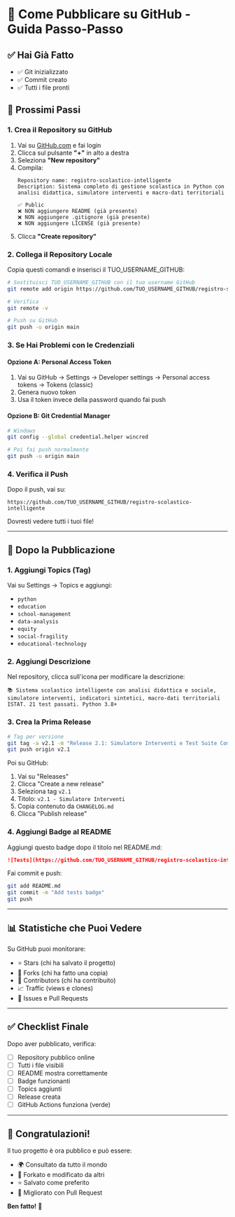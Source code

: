 # 🚀 Come Pubblicare su GitHub - Guida Passo-Passo

## ✅ Hai Già Fatto
- ✅ Git inizializzato
- ✅ Commit creato
- ✅ Tutti i file pronti

## 📝 Prossimi Passi

### 1. Crea il Repository su GitHub

1. Vai su [GitHub.com](https://github.com) e fai login
2. Clicca sul pulsante **"+"** in alto a destra
3. Seleziona **"New repository"**
4. Compila:
   ```
   Repository name: registro-scolastico-intelligente
   Description: Sistema completo di gestione scolastica in Python con analisi didattica, simulatore interventi e macro-dati territoriali
   
   ✅ Public
   ❌ NON aggiungere README (già presente)
   ❌ NON aggiungere .gitignore (già presente)
   ❌ NON aggiungere LICENSE (già presente)
   ```
5. Clicca **"Create repository"**

### 2. Collega il Repository Locale

Copia questi comandi e inserisci il TUO_USERNAME_GITHUB:

```bash
# Sostituisci TUO_USERNAME_GITHUB con il tuo username GitHub
git remote add origin https://github.com/TUO_USERNAME_GITHUB/registro-scolastico-intelligente.git

# Verifica
git remote -v

# Push su GitHub
git push -u origin main
```

### 3. Se Hai Problemi con le Credenziali

#### Opzione A: Personal Access Token

1. Vai su GitHub → Settings → Developer settings → Personal access tokens → Tokens (classic)
2. Genera nuovo token
3. Usa il token invece della password quando fai push

#### Opzione B: Git Credential Manager

```bash
# Windows
git config --global credential.helper wincred

# Poi fai push normalmente
git push -u origin main
```

### 4. Verifica il Push

Dopo il push, vai su:
```
https://github.com/TUO_USERNAME_GITHUB/registro-scolastico-intelligente
```

Dovresti vedere tutti i tuoi file!

---

## 🎯 Dopo la Pubblicazione

### 1. Aggiungi Topics (Tag)

Vai su Settings → Topics e aggiungi:
- `python`
- `education`
- `school-management`
- `data-analysis`
- `equity`
- `social-fragility`
- `educational-technology`

### 2. Aggiungi Descrizione

Nel repository, clicca sull'icona per modificare la descrizione:
```
📚 Sistema scolastico intelligente con analisi didattica e sociale, simulatore interventi, indicatori sintetici, macro-dati territoriali ISTAT. 21 test passati. Python 3.8+
```

### 3. Crea la Prima Release

```bash
# Tag per versione
git tag -a v2.1 -m "Release 2.1: Simulatore Interventi e Test Suite Completa"
git push origin v2.1
```

Poi su GitHub:
1. Vai su "Releases"
2. Clicca "Create a new release"
3. Seleziona tag `v2.1`
4. Titolo: `v2.1 - Simulatore Interventi`
5. Copia contenuto da `CHANGELOG.md`
6. Clicca "Publish release"

### 4. Aggiungi Badge al README

Aggiungi questo badge dopo il titolo nel README.md:

```markdown
![Tests](https://github.com/TUO_USERNAME_GITHUB/registro-scolastico-intelligente/workflows/Run%20Tests/badge.svg)
```

Fai commit e push:

```bash
git add README.md
git commit -m "Add tests badge"
git push
```

---

## 📊 Statistiche che Puoi Vedere

Su GitHub puoi monitorare:
- ⭐ Stars (chi ha salvato il progetto)
- 🍴 Forks (chi ha fatto una copia)
- 👥 Contributors (chi ha contribuito)
- 📈 Traffic (views e clones)
- 🐛 Issues e Pull Requests

---

## ✅ Checklist Finale

Dopo aver pubblicato, verifica:

- [ ] Repository pubblico online
- [ ] Tutti i file visibili
- [ ] README mostra correttamente
- [ ] Badge funzionanti
- [ ] Topics aggiunti
- [ ] Release creata
- [ ] GitHub Actions funziona (verde)

---

## 🎉 Congratulazioni!

Il tuo progetto è ora pubblico e può essere:
- 🌍 Consultato da tutto il mondo
- 🤝 Forkato e modificato da altri
- ⭐ Salvato come preferito
- 🔄 Migliorato con Pull Request

**Ben fatto!** 🚀


